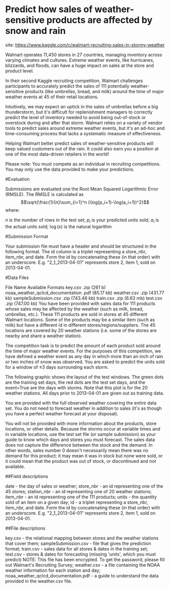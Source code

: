 # Predict how sales of weather-sensitive products are affected by snow and rain 

site: https://www.kaggle.com/c/walmart-recruiting-sales-in-stormy-weather

Walmart operates 11,450 stores in 27 countries, managing inventory across varying climates and cultures. Extreme weather events, like hurricanes, blizzards, and floods, can have a huge impact on sales at the store and product level. 

In their second Kaggle recruiting competition, Walmart challenges participants to accurately predict the sales of 111 potentially weather-sensitive products (like umbrellas, bread, and milk) around the time of major weather events at 45 of their retail locations. 

Intuitively, we may expect an uptick in the sales of umbrellas before a big thunderstorm, but it's difficult for replenishment managers to correctly predict the level of inventory needed to avoid being out-of-stock or overstock during and after that storm. Walmart relies on a variety of vendor tools to predict sales around extreme weather events, but it's an ad-hoc and time-consuming process that lacks a systematic measure of effectiveness. 

Helping Walmart better predict sales of weather-sensitive products will keep valued customers out of the rain. It could also earn you a position at one of the most data-driven retailers in the world! 

Please note: You must compete as an individual in recruiting competitions. You may only use the data provided to make your predictions.

#Evaluation

Submissions are evaluated one the Root Mean Squared Logarithmic Error (RMSLE). The RMSLE is calculated as
$$\sqrt{\frac{1}{n}\sum_{i=1}^n (\log(p_i+1)-\log(a_i+1))^2}$$
where:

$n$ is the number of rows in the test set;
$p_i$ is your predicted units sold;
$a_i$ is the actual units sold;
$\log(x)$ is the natural logarithm

#Submission Format

Your submission file must have a header and should be structured in the following format. The id column is a triplet representing a store_nbr, item_nbr, and date. Form the id by concatenating these (in that order) with an underscore. E.g. "2_1_2013-04-01" represents store 2, item 1, sold on 2013-04-01.


#Data Files

File Name	Available Formats
key.csv	.zip (261 b)
noaa_weather_qclcd_documentation	.pdf (85.17 kb)
weather.csv	.zip (431.77 kb)
sampleSubmission.csv	.zip (743.46 kb)
train.csv	.zip (6.63 mb)
test.csv	.zip (747.00 kb)
You have been provided with sales data for 111 products whose sales may be affected by the weather (such as milk, bread, umbrellas, etc.). These 111 products are sold in stores at 45 different Walmart locations. Some of the products may be a similar item (such as milk) but have a different id in different stores/regions/suppliers. The 45 locations are covered by 20 weather stations (i.e. some of the stores are nearby and share a weather station).

The competition task is to predict the amount of each product sold around the time of major weather events. For the purposes of this competition, we have defined a weather event as any day in which more than an inch of rain or two inches of snow was observed. You are asked to predict the units sold for a window of ±3 days surrounding each storm.

The following graphic shows the layout of the test windows. The green dots are the training set days, the red dots are the test set days, and the event=True are the days with storms. Note that this plot is for the 20 weather stations. All days prior to 2013-04-01 are given out as training data.



You are provided with the full observed weather covering the entire data set. You do not need to forecast weather in addition to sales (it's as though you have a perfect weather forecast at your disposal).

You will not be provided with more information about the products, store locations, or other details.
Because the storms occur at variable times and in variable locations, use the test set file (or sample submission) as your guide to know which days and stores you must forecast.
The sales data does not capture the difference between the stock and the demand. In other words, sales number 0 doesn't necessarily mean there was no demand for this product; it may mean it was in stock but none were sold, or it could mean that the product was out of stock, or discontinued and not available. 

##Field descriptions

date - the day of sales or weather;
store_nbr - an id representing one of the 45 stores;
station_nbr - an id representing one of 20 weather stations;
item_nbr - an id representing one of the 111 products;
units - the quantity sold of an item on a given day;
id - a triplet representing a store_nbr, item_nbr, and date. Form the id by concatenating these (in that order) with an underscore. E.g. "2_1_2013-04-01" represents store 2, item 1, sold on 2013-04-01.

##File descriptions

key.csv - the relational mapping between stores and the weather stations that cover them;
sampleSubmission.csv - file that gives the prediction format;
train.csv - sales data for all stores & dates in the training set;
test.csv - stores & dates for forecasting (missing 'units', which you must predict)  NOTE: This file has been encrypted. To get the password, please fill out Walmart's Recruiting Survey;
weather.csv - a file containing the NOAA weather information for each station and day;
noaa_weather_qclcd_documentation.pdf - a guide to understand the data provided in the weather.csv file.
